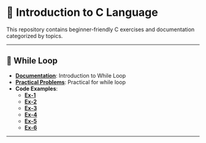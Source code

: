 # 💓 Introduction to C Language

This repository contains beginner-friendly C exercises and documentation categorized by topics.

---

## 📁 While Loop

- **[Documentation](WhileLoop/doc/while_loop.md)**: Introduction to While Loop
- **[Practical Problems](WhileLoop/doc/practical_problems.md)**: Practical for while loop
- **Code Examples**:
  - **[Ex-1](WhileLoop/code/ex1.md)**
  - **[Ex-2](WhileLoop/code/ex2.md)**
  - **[Ex-3](WhileLoop/code/ex3.md)**
  - **[Ex-4](WhileLoop/code/ex4.md)**
  - **[Ex-5](WhileLoop/code/ex5.md)**
  - **[Ex-6](WhileLoop/code/ex6.md)** 
---
